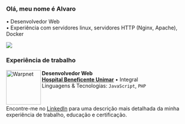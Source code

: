 ### Olá, meu nome é Alvaro

• Desenvolvedor Web
<br/>
• Experiência com servidores linux, servidores HTTP (Nginx, Apache), Docker

![](https://github-readme-stats.vercel.app/api/wakatime?username=aragazzi&layout=compact&custom_title=O%20que%20eu%20estou%20programando&theme=dark)

### Experiência de trabalho

[<img align="left" height="94px" width="94px" alt="Warpnet" src="https://scontent.fmii9-1.fna.fbcdn.net/v/t39.30808-6/260790142_4526107270792224_7383873373838494419_n.jpg?_nc_cat=104&ccb=1-7&_nc_sid=6ee11a&_nc_ohc=qqqaVR9YZ3YQ7kNvgHXKkJY&_nc_oc=AdgkIlOe8GCMWb51Jdmkvs3CwpGnMpP2TCFOU2Wakn2eg41lvZAUnvEivTZ_1avEcDe-AAwHNKFf3MtzL9kBczPf&_nc_zt=23&_nc_ht=scontent.fmii9-1.fna&_nc_gid=A-rBy1smlElIwaVY3_Ph6OR&oh=00_AYDVDH6qwrYxDEZvraeZQCsBf1LHLPdnVAJ1YdM7oshtRQ&oe=676AD8E6"/>](https://abhu.com.br)

**Desenvolvedor Web** \
[**Hospital Beneficente Unimar**](https://abhu.com.br) • Integral \
Linguagens & Tecnologias: `JavaScript`, `PHP`

<br/>

Encontre-me no [LinkedIn](https://www.linkedin.com/in/alvaro-ragazzi-978865203/) para uma descrição mais detalhada da minha experiência de trabalho, educação e certificação.
